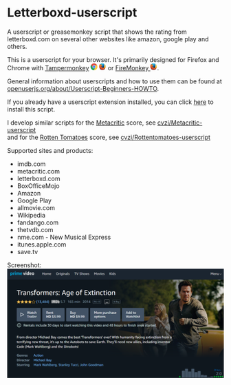 Letterboxd-userscript
=====================
A userscript or greasemonkey script that shows the rating from letterboxd.com on several other websites like amazon, google play and others.


This is a userscript for your browser. It's primarily designed for Firefox and Chrome with
[Tampermonkey](https://www.tampermonkey.net/) [![Chrome logo](https://raw.githubusercontent.com/OpenUserJS/OpenUserJS.org/master/public/images/ua/chrome16.png)](https://chrome.google.com/webstore/detail/tampermonkey/dhdgffkkebhmkfjojejmpbldmpobfkfo) [![Firefox logo](https://raw.githubusercontent.com/OpenUserJS/OpenUserJS.org/master/public/images/ua/firefox16.png)](https://addons.mozilla.org/en-US/firefox/addon/tampermonkey/)
or
[FireMonkey ![Firefox logo](https://raw.githubusercontent.com/OpenUserJS/OpenUserJS.org/master/public/images/ua/firefox16.png)](https://addons.mozilla.org/en-US/firefox/addon/firemonkey/).

General information about userscripts and how to use them can be found at [openuserjs.org/about/Userscript-Beginners-HOWTO](https://openuserjs.org/about/Userscript-Beginners-HOWTO).

If you already have a userscript extension installed, you can click [here](https://greasyfork.org/scripts/386219-show-letterboxd-rating/code/Show%20Letterboxd%20rating.user.js) to install this script.


I develop similar scripts for the [Metacritic](https://www.metacritic.com/) score, see [cvzi/Metacritic-userscript](https://github.com/cvzi/Metacritic-userscript/)  
and for the [Rotten Tomatoes](https://www.rottentomatoes.com/) score, see [cvzi/Rottentomatoes-userscript](https://github.com/cvzi/Rottentomatoes-userscript)


Supported sites and products:
 * imdb.com
 * metacritic.com
 * letterboxd.com
 * BoxOfficeMojo
 * Amazon
 * Google Play
 * allmovie.com
 * Wikipedia
 * fandango.com
 * thetvdb.com
 * nme.com - New Musical Express
 * itunes.apple.com
 * save.tv

Screenshot:
![Screenshot of amazon product page](https://raw.githubusercontent.com/cvzi/Letterboxd-userscript/master/screenshot_amazon.png)
